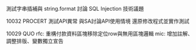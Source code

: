 測試字串插補與 string.format
討論 SQL Injection 技術議題

10032 PROCERT
測試API異常
與SA討論API使用情境
還原修改程式並實作測試

10029 QUO
rfc: 重構付款資料區塊移除定位row與無用區塊邏輯
mic: 增加註解、調整排版、變數獨立宣告